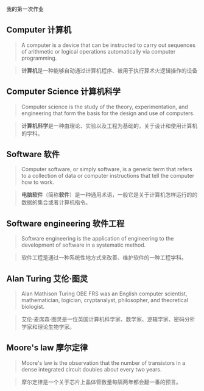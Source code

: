 我的第一次作业
## Computer  计算机

>A computer is a device that can be instructed to carry out sequences of arithmetic or logical operations automatically via computer programming.

>**计算机**是一种能够自动通过计算机程序、被用于执行算术火逻辑操作的设备

## Computer Science  计算机科学

>Computer science is the study of the theory, experimentation, and engineering that form the basis for the design and use of computers.

>**计算机科学**是一种由理论、实验以及工程为基础的，关于设计和使用计算机的学科。

## Software  软件

>Computer software, or simply software, is a generic term that refers to a collection of data or computer instructions that tell the computer how to work. 

>**电脑软件**（简称**软件**）是一种通用术语，一般它是关于计算机怎样运行的的数据的集合或者计算机指令。

## Software engineering  软件工程

>Software engineering is the application of engineering to the development of software in a systematic method.

>软件工程是通过一种系统性地方式来改善、维护软件的一种工程学科。

## Alan Turing 艾伦·图灵

>Alan Mathison Turing OBE FRS was an English computer scientist, mathematician, logician, cryptanalyst, philosopher, and theoretical biologist.

>艾伦·麦席森·图灵是一位英国计算机科学家、数学家、逻辑学家、密码分析学家和理论生物学家。

## Moore's law 摩尔定律

>Moore's law is the observation that the number of transistors in a dense integrated circuit doubles about every two years. 

>摩尔定律是一个关于芯片上晶体管数量每隔两年都会翻一番的预言。